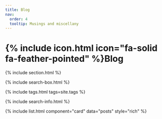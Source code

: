 ```yaml
---
title: Blog
nav:
  order: 4
  tooltip: Musings and miscellany
---
```


# {% include icon.html icon="fa-solid fa-feather-pointed" %}Blog


{% include section.html %}

{% include search-box.html %}

{% include tags.html tags=site.tags %}

{% include search-info.html %}

<!-- {% include list.html data="posts" component="post-excerpt" %} -->
{% include list.html component="card" data="posts" style="rich" %}
